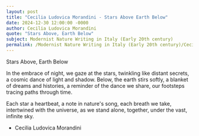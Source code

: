 ```yaml
---
layout: post
title: "Cecilia Ludovica Morandini - Stars Above Earth Below"
date: 2024-12-30 12:00:00 -0000
author: Cecilia Ludovica Morandini
quote: "Stars Above, Earth Below"
subject: Modernist Nature Writing in Italy (Early 20th century)
permalink: /Modernist Nature Writing in Italy (Early 20th century)/Cecilia Ludovica Morandini/Cecilia Ludovica Morandini - Stars Above Earth Below
---
```


Stars Above, Earth Below

In the embrace of night,
we gaze at the stars,
twinkling like distant secrets,
a cosmic dance of light and shadow.
Below, the earth stirs softly,
a blanket of dreams and histories,
a reminder of the dance we share,
our footsteps tracing paths through time.

Each star a heartbeat,
a note in nature's song,
each breath we take,
intertwined with the universe,
as we stand alone, together,
under the vast, infinite sky.

- Cecilia Ludovica Morandini
